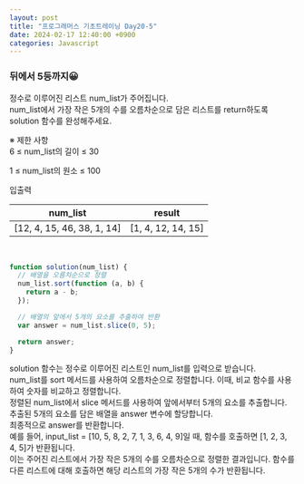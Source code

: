```yaml
---
layout: post
title: "프로그래머스 기초트레이닝 Day20-5"
date: 2024-02-17 12:40:00 +0900
categories: Javascript
---
```


### 뒤에서 5등까지😀

정수로 이루어진 리스트 num_list가 주어집니다.<br>
num_list에서 가장 작은 5개의 수를 오름차순으로 담은 리스트를 return하도록 solution 함수를 완성해주세요.<br>

※ 제한 사항<br>
6 ≤ num_list의 길이 ≤ 30<br>

1 ≤ num_list의 원소 ≤ 100<br>

입출력 <br>

|          num_list          |       result       |
| :------------------------: | :----------------: |
| [12, 4, 15, 46, 38, 1, 14] | [1, 4, 12, 14, 15] |

<br>

```javascript
function solution(num_list) {
  // 배열을 오름차순으로 정렬
  num_list.sort(function (a, b) {
    return a - b;
  });

  // 배열의 앞에서 5개의 요소를 추출하여 반환
  var answer = num_list.slice(0, 5);

  return answer;
}
```

solution 함수는 정수로 이루어진 리스트인 num_list를 입력으로 받습니다.<br>
num_list를 sort 메서드를 사용하여 오름차순으로 정렬합니다. 이때, 비교 함수를 사용하여 숫자를 비교하고 정렬합니다.<br>
정렬된 num_list에서 slice 메서드를 사용하여 앞에서부터 5개의 요소를 추출합니다.<br>
추출된 5개의 요소를 담은 배열을 answer 변수에 할당합니다.<br>
최종적으로 answer를 반환합니다.<br>
예를 들어, input_list = [10, 5, 8, 2, 7, 1, 3, 6, 4, 9]일 때, 함수를 호출하면 [1, 2, 3, 4, 5]가 반환됩니다.<br>
이는 주어진 리스트에서 가장 작은 5개의 수를 오름차순으로 정렬한 결과입니다.
함수를 다른 리스트에 대해 호출하면 해당 리스트의 가장 작은 5개의 수가 반환됩니다.<br>
